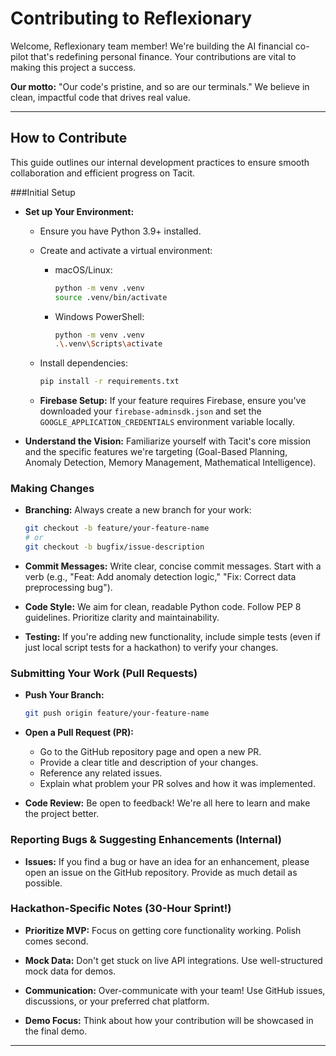 # Contributing to Reflexionary

Welcome, Reflexionary team member! We're building the AI financial co-pilot that's redefining personal finance. Your contributions are vital to making this project a success.

**Our motto:** "Our code's pristine, and so are our terminals." We believe in clean, impactful code that drives real value.

---

## How to Contribute

This guide outlines our internal development practices to ensure smooth collaboration and efficient progress on Tacit.

###Initial Setup

- **Set up Your Environment:**

  - Ensure you have Python 3.9+ installed.
  - Create and activate a virtual environment:

    - macOS/Linux:

      ```sh
      python -m venv .venv
      source .venv/bin/activate
      ```

    - Windows PowerShell:

      ```sh
      python -m venv .venv
      .\.venv\Scripts\activate
      ```

  - Install dependencies:

    ```sh
    pip install -r requirements.txt
    ```

  - **Firebase Setup:** If your feature requires Firebase, ensure you've downloaded your `firebase-adminsdk.json` and set the `GOOGLE_APPLICATION_CREDENTIALS` environment variable locally.

- **Understand the Vision:** Familiarize yourself with Tacit's core mission and the specific features we're targeting (Goal-Based Planning, Anomaly Detection, Memory Management, Mathematical Intelligence).

### Making Changes

- **Branching:** Always create a new branch for your work:

  ```sh
  git checkout -b feature/your-feature-name
  # or
  git checkout -b bugfix/issue-description
  ```

- **Commit Messages:** Write clear, concise commit messages. Start with a verb (e.g., "Feat: Add anomaly detection logic," "Fix: Correct data preprocessing bug").

- **Code Style:** We aim for clean, readable Python code. Follow PEP 8 guidelines. Prioritize clarity and maintainability.

- **Testing:** If you're adding new functionality, include simple tests (even if just local script tests for a hackathon) to verify your changes.

### Submitting Your Work (Pull Requests)

- **Push Your Branch:**

  ```sh
  git push origin feature/your-feature-name
  ```

- **Open a Pull Request (PR):**

  - Go to the GitHub repository page and open a new PR.
  - Provide a clear title and description of your changes.
  - Reference any related issues.
  - Explain what problem your PR solves and how it was implemented.

- **Code Review:** Be open to feedback! We're all here to learn and make the project better.

### Reporting Bugs & Suggesting Enhancements (Internal)

- **Issues:** If you find a bug or have an idea for an enhancement, please open an issue on the GitHub repository. Provide as much detail as possible.

### Hackathon-Specific Notes (30-Hour Sprint!)

- **Prioritize MVP:** Focus on getting core functionality working. Polish comes second.

- **Mock Data:** Don't get stuck on live API integrations. Use well-structured mock data for demos.

- **Communication:** Over-communicate with your team! Use GitHub issues, discussions, or your preferred chat platform.

- **Demo Focus:** Think about how your contribution will be showcased in the final demo.

---
